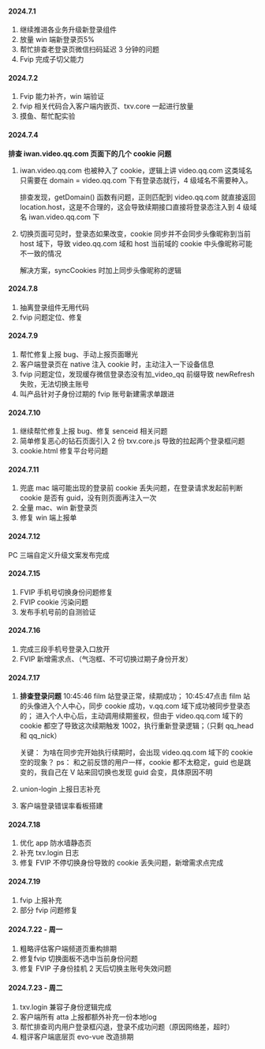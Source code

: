#### 2024.7.1
1. 继续推进各业务升级新登录组件
2. 放量 win 端新登录页5%
3. 帮忙排查老登录页微信扫码延迟 3 分钟的问题
4. Fvip 完成子切父能力
   
#### 2024.7.2
1. Fvip 能力补齐，win 端验证
2. fvip 相关代码合入客户端内嵌页、txv.core 一起进行放量
3. 摸鱼、帮忙配实验

#### 2024.7.4
**排查 iwan.video.qq.com 页面下的几个 cookie 问题**
1. iwan.video.qq.com 也被种入了 cookie，逻辑上讲 video.qq.com 这类域名只需要在 domain =  video.qq.com 下有登录态就行，4 级域名不需要种入。
	
	排查发现，getDomain() 函数有问题，正则匹配到 video.qq.com 就直接返回 location.host，这是不合理的，这会导致续期接口直接将登录态注入到 4 级域名 iwan.video.qq.com 下

2. 切换页面可见时，登录态如果改变，cookie 同步并不会同步头像昵称到当前 host 域下，导致 video.qq.com 域和 host 当前域的 cookie 中头像昵称可能不一致的情况

	解决方案，syncCookies 时加上同步头像昵称的逻辑

#### 2024.7.8
1. 抽离登录组件无用代码
2. fvip 问题定位、修复
   
#### 2024.7.9
1. 帮忙修复上报 bug、手动上报页面曝光
2. 客户端登录页在 native 注入 cookie 时，主动注入一下设备信息
3. fvip 问题定位，发现缓存微信登录态没有加_video_qq 前缀导致 newRefresh 失败，无法切换主账号
4. 叫产品针对子身份过期的 fvip 账号新建需求单跟进

#### 2024.7.10
1. 继续帮忙修复上报 bug、修复 senceid 相关问题
2. 简单修复恶心的钻石页面引入 2 份 txv.core.js 导致的拉起两个登录框问题
3. cookie.html 修复平台号问题

#### 2024.7.11
1. 兜底 mac 端可能出现的登录前 cookie 丢失问题，在登录请求发起前判断 cookie 是否有 guid，没有则页面再注入一次
2. 全量 mac、win 新登录页
3. 修复 win 端上报单

#### 2024.7.12
PC 三端自定义升级文案发布完成

#### 2024.7.15
1. FVIP 手机号切换身份问题修复
2. FVIP cookie 污染问题
3. 发布手机号前的自测验证

#### 2024.7.16
1. 完成三段手机号登录入口放开
2. FVIP 新增需求点、（气泡框、不可切换过期子身份开发）

#### 2024.7.17
1. **排查登录问题**
	10:45:46 film 站登录正常，续期成功；
	10:45:47点击 film 站的头像进入个人中心，同步 cookie 成功，v.qq.com 域下成功被同步登录态的；
	进入个人中心后，主动调用续期鉴权，但由于 video.qq.com 域下的 cookie 都空了导致这次续期触发 1002，执行重新登录逻辑；（只剩 qq_head 和 qq_nick）
	
	关键： 为啥在同步完开始执行续期时，会出现 video.qq.com 域下的 cookie 空的现象？
	ps： 和之前反馈的用户一样，cookie 都不太稳定，guid 也是跳变的，我自己在 V 站来回切换也发现 guid 会变，具体原因不明

2. union-login 上报日志补充
3. 客户端登录错误率看板搭建

#### 2024.7.18
1. 优化 app 防水墙静态页
2. 补充 txv.login 日志
3. 修复 FVIP 不停切换身份导致的 cookie 丢失问题，新增需求点完成

#### 2024.7.19
1. fvip 上报补充
2. 部分 fvip 问题修复


#### 2024.7.22 - 周一
1. 粗略评估客户端频道页重构排期
2. 修复fvip 切换面板不选中当前身份问题
3. 修复 FVIP 子身份挂机 2 天后切换主账号失效问题

#### 2024.7.23 - 周二
1. txv.login 兼容子身份逻辑完成
2. 客户端所有 atta 上报都额外补充一份本地log
3. 帮忙排查司内用户登录框闪退，登录不成功问题（原因网络差，超时）
4. 粗评客户端底层页 evo-vue 改造排期